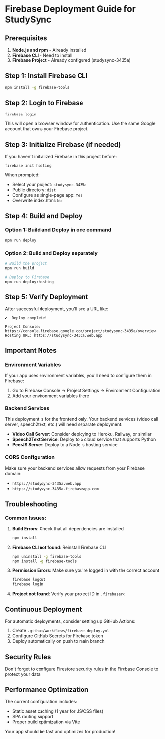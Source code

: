 # Firebase Deployment Guide for StudySync

## Prerequisites

1. **Node.js and npm** - Already installed
2. **Firebase CLI** - Need to install
3. **Firebase Project** - Already configured (studysync-3435a)

## Step 1: Install Firebase CLI

```bash
npm install -g firebase-tools
```

## Step 2: Login to Firebase

```bash
firebase login
```

This will open a browser window for authentication. Use the same Google account that owns your Firebase project.

## Step 3: Initialize Firebase (if needed)

If you haven't initialized Firebase in this project before:

```bash
firebase init hosting
```

When prompted:
- Select your project: `studysync-3435a`
- Public directory: `dist`
- Configure as single-page app: `Yes`
- Overwrite index.html: `No`

## Step 4: Build and Deploy

### Option 1: Build and Deploy in one command
```bash
npm run deploy
```

### Option 2: Build and Deploy separately
```bash
# Build the project
npm run build

# Deploy to Firebase
npm run deploy:hosting
```

## Step 5: Verify Deployment

After successful deployment, you'll see a URL like:
```
✔  Deploy complete!

Project Console: https://console.firebase.google.com/project/studysync-3435a/overview
Hosting URL: https://studysync-3435a.web.app
```

## Important Notes

### Environment Variables
If your app uses environment variables, you'll need to configure them in Firebase:

1. Go to Firebase Console → Project Settings → Environment Configuration
2. Add your environment variables there

### Backend Services
This deployment is for the frontend only. Your backend services (video call server, speech2text, etc.) will need separate deployment:

- **Video Call Server**: Consider deploying to Heroku, Railway, or similar
- **Speech2Text Service**: Deploy to a cloud service that supports Python
- **PeerJS Server**: Deploy to a Node.js hosting service

### CORS Configuration
Make sure your backend services allow requests from your Firebase domain:
- `https://studysync-3435a.web.app`
- `https://studysync-3435a.firebaseapp.com`

## Troubleshooting

### Common Issues:

1. **Build Errors**: Check that all dependencies are installed
   ```bash
   npm install
   ```

2. **Firebase CLI not found**: Reinstall Firebase CLI
   ```bash
   npm uninstall -g firebase-tools
   npm install -g firebase-tools
   ```

3. **Permission Errors**: Make sure you're logged in with the correct account
   ```bash
   firebase logout
   firebase login
   ```

4. **Project not found**: Verify your project ID in `.firebaserc`

## Continuous Deployment

For automatic deployments, consider setting up GitHub Actions:

1. Create `.github/workflows/firebase-deploy.yml`
2. Configure GitHub Secrets for Firebase token
3. Deploy automatically on push to main branch

## Security Rules

Don't forget to configure Firestore security rules in the Firebase Console to protect your data.

## Performance Optimization

The current configuration includes:
- Static asset caching (1 year for JS/CSS files)
- SPA routing support
- Proper build optimization via Vite

Your app should be fast and optimized for production! 